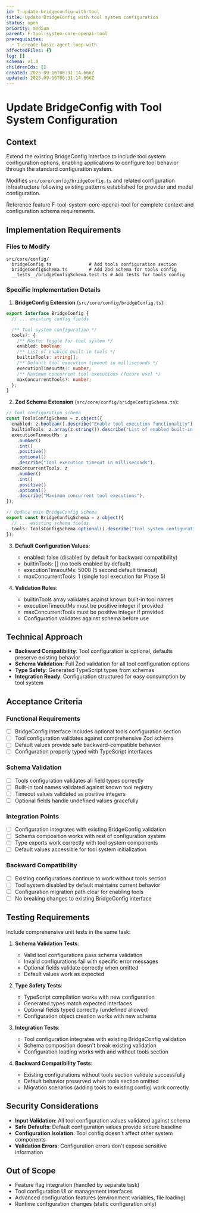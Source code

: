 ```yaml
---
id: T-update-bridgeconfig-with-tool
title: Update BridgeConfig with tool system configuration
status: open
priority: medium
parent: F-tool-system-core-openai-tool
prerequisites:
  - T-create-basic-agent-loop-with
affectedFiles: {}
log: []
schema: v1.0
childrenIds: []
created: 2025-09-16T00:31:14.666Z
updated: 2025-09-16T00:31:14.666Z
---
```


# Update BridgeConfig with Tool System Configuration

## Context

Extend the existing BridgeConfig interface to include tool system configuration options, enabling applications to configure tool behavior through the standard configuration system.

Modifies `src/core/config/bridgeConfig.ts` and related configuration infrastructure following existing patterns established for provider and model configuration.

Reference feature F-tool-system-core-openai-tool for complete context and configuration schema requirements.

## Implementation Requirements

### Files to Modify

```
src/core/config/
  bridgeConfig.ts              # Add tools configuration section
  bridgeConfigSchema.ts        # Add Zod schema for tools config
  __tests__/bridgeConfigSchema.test.ts # Add tests for tools config
```

### Specific Implementation Details

1. **BridgeConfig Extension** (`src/core/config/bridgeConfig.ts`):

```typescript
export interface BridgeConfig {
  // ... existing config fields

  /** Tool system configuration */
  tools?: {
    /** Master toggle for tool system */
    enabled: boolean;
    /** List of enabled built-in tools */
    builtinTools: string[];
    /** Default tool execution timeout in milliseconds */
    executionTimeoutMs?: number;
    /** Maximum concurrent tool executions (future use) */
    maxConcurrentTools?: number;
  };
}
```

2. **Zod Schema Extension** (`src/core/config/bridgeConfigSchema.ts`):

```typescript
// Tool configuration schema
const ToolsConfigSchema = z.object({
  enabled: z.boolean().describe("Enable tool execution functionality"),
  builtinTools: z.array(z.string()).describe("List of enabled built-in tools"),
  executionTimeoutMs: z
    .number()
    .int()
    .positive()
    .optional()
    .describe("Tool execution timeout in milliseconds"),
  maxConcurrentTools: z
    .number()
    .int()
    .positive()
    .optional()
    .describe("Maximum concurrent tool executions"),
});

// Update main BridgeConfig schema
export const BridgeConfigSchema = z.object({
  // ... existing schema fields
  tools: ToolsConfigSchema.optional().describe("Tool system configuration"),
});
```

3. **Default Configuration Values**:
   - enabled: false (disabled by default for backward compatibility)
   - builtinTools: [] (no tools enabled by default)
   - executionTimeoutMs: 5000 (5 second default timeout)
   - maxConcurrentTools: 1 (single tool execution for Phase 5)

4. **Validation Rules**:
   - builtinTools array validates against known built-in tool names
   - executionTimeoutMs must be positive integer if provided
   - maxConcurrentTools must be positive integer if provided
   - Configuration validates against schema before use

## Technical Approach

- **Backward Compatibility**: Tool configuration is optional, defaults preserve existing behavior
- **Schema Validation**: Full Zod validation for all tool configuration options
- **Type Safety**: Generated TypeScript types from schemas
- **Integration Ready**: Configuration structured for easy consumption by tool system

## Acceptance Criteria

### Functional Requirements

- [ ] BridgeConfig interface includes optional tools configuration section
- [ ] Tool configuration validates against comprehensive Zod schema
- [ ] Default values provide safe backward-compatible behavior
- [ ] Configuration properly typed with TypeScript interfaces

### Schema Validation

- [ ] Tools configuration validates all field types correctly
- [ ] Built-in tool names validated against known tool registry
- [ ] Timeout values validated as positive integers
- [ ] Optional fields handle undefined values gracefully

### Integration Points

- [ ] Configuration integrates with existing BridgeConfig validation
- [ ] Schema composition works with rest of configuration system
- [ ] Type exports work correctly with tool system components
- [ ] Default values accessible for tool system initialization

### Backward Compatibility

- [ ] Existing configurations continue to work without tools section
- [ ] Tool system disabled by default maintains current behavior
- [ ] Configuration migration path clear for enabling tools
- [ ] No breaking changes to existing BridgeConfig interface

## Testing Requirements

Include comprehensive unit tests in the same task:

1. **Schema Validation Tests**:
   - Valid tool configurations pass schema validation
   - Invalid configurations fail with specific error messages
   - Optional fields validate correctly when omitted
   - Default values work as expected

2. **Type Safety Tests**:
   - TypeScript compilation works with new configuration
   - Generated types match expected interfaces
   - Optional fields typed correctly (undefined allowed)
   - Configuration object creation works with new schema

3. **Integration Tests**:
   - Tool configuration integrates with existing BridgeConfig validation
   - Schema composition doesn't break existing validation
   - Configuration loading works with and without tools section

4. **Backward Compatibility Tests**:
   - Existing configurations without tools section validate successfully
   - Default behavior preserved when tools section omitted
   - Migration scenarios (adding tools to existing config) work correctly

## Security Considerations

- **Input Validation**: All tool configuration values validated against schema
- **Safe Defaults**: Default configuration values provide secure baseline
- **Configuration Isolation**: Tool config doesn't affect other system components
- **Validation Errors**: Configuration errors don't expose sensitive information

## Out of Scope

- Feature flag integration (handled by separate task)
- Tool configuration UI or management interfaces
- Advanced configuration features (environment variables, file loading)
- Runtime configuration changes (static configuration only)
